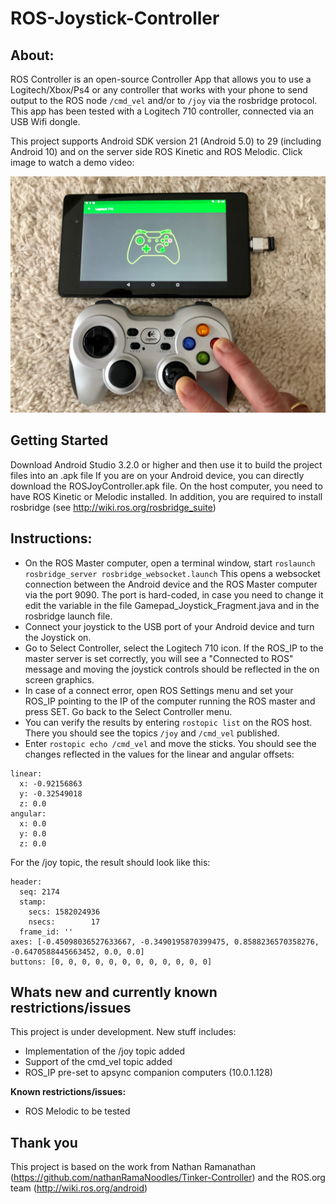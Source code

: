 
# ROS-Joystick-Controller
## About:
ROS Controller is an open-source Controller App that allows you to use a Logitech/Xbox/Ps4 or any controller that works with your phone to send output to the ROS node `/cmd_vel` and/or to `/joy` via the rosbridge protocol. This app has been tested with a Logitech 710 controller, connected via an USB Wifi dongle.

This project supports Android SDK version 21 (Android 5.0) to 29 (including Android 10) and on the server side ROS Kinetic and ROS Melodic. Click image to watch a demo video:

[![Click to watch the video](https://github.com/mtbsteve/ROSJoyController/blob/master/Art/IMG_7374.jpg)](https://youtu.be/Eqjn8VuzvqU)

## Getting Started
Download Android Studio 3.2.0 or higher and then use it to build the project files into an .apk file
If you are on your Android device, you can directly download the ROSJoyController.apk file.
On the host computer, you need to have ROS Kinetic or Melodic installed. In addition, you are required to install rosbridge (see http://wiki.ros.org/rosbridge_suite)

## Instructions:
- On the ROS Master computer, open a terminal window, start 
  `roslaunch rosbridge_server rosbridge_websocket.launch`
This opens a websocket connection between the Android device and the ROS Master computer via the port 9090. The port is hard-coded, in case you need to change it edit the variable in the file Gamepad_Joystick_Fragment.java and in the rosbridge launch file.
- Connect your joystick to the USB port of your Android device and turn the Joystick on.
- Go to Select Controller, select the Logitech 710 icon. If the ROS_IP to the master server is set correctly, you will see a "Connected to ROS" message and moving the joystick controls should be reflected in the on screen graphics.
- In case of a connect error, open ROS Settings menu and set your ROS_IP pointing to the IP of the computer running the ROS master and press SET. Go back to the Select Controller menu.
- You can verify the results by entering `rostopic list` on the ROS host. There you should see the topics `/joy` and `/cmd_vel` published.
- Enter `rostopic echo /cmd_vel` and move the sticks. You should see the changes reflected in the values for the linear and angular offsets:
```
linear: 
  x: -0.92156863
  y: -0.32549018
  z: 0.0
angular: 
  x: 0.0
  y: 0.0
  z: 0.0
```
For the /joy topic, the result should look like this:
```
header: 
  seq: 2174
  stamp: 
    secs: 1582024936
    nsecs:        17
  frame_id: ''
axes: [-0.45098036527633667, -0.3490195870399475, 0.8588236570358276, -0.6470588445663452, 0.0, 0.0]
buttons: [0, 0, 0, 0, 0, 0, 0, 0, 0, 0, 0, 0]
```

## Whats new and currently known restrictions/issues
This project is under development. New stuff includes:
- Implementation of the /joy topic added
- Support of the cmd_vel topic added
- ROS_IP pre-set to apsync companion computers (10.0.1.128)

<b>Known restrictions/issues:</b>
- ROS Melodic to be tested

     
## Thank you
This project is based on the work from Nathan Ramanathan (https://github.com/nathanRamaNoodles/Tinker-Controller) and the ROS.org team (http://wiki.ros.org/android)
